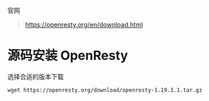 
官网
> https://openresty.org/en/download.html

# 源码安装 OpenResty

选择合适的版本下载
```
wget https://openresty.org/download/openresty-1.19.3.1.tar.gz
```


